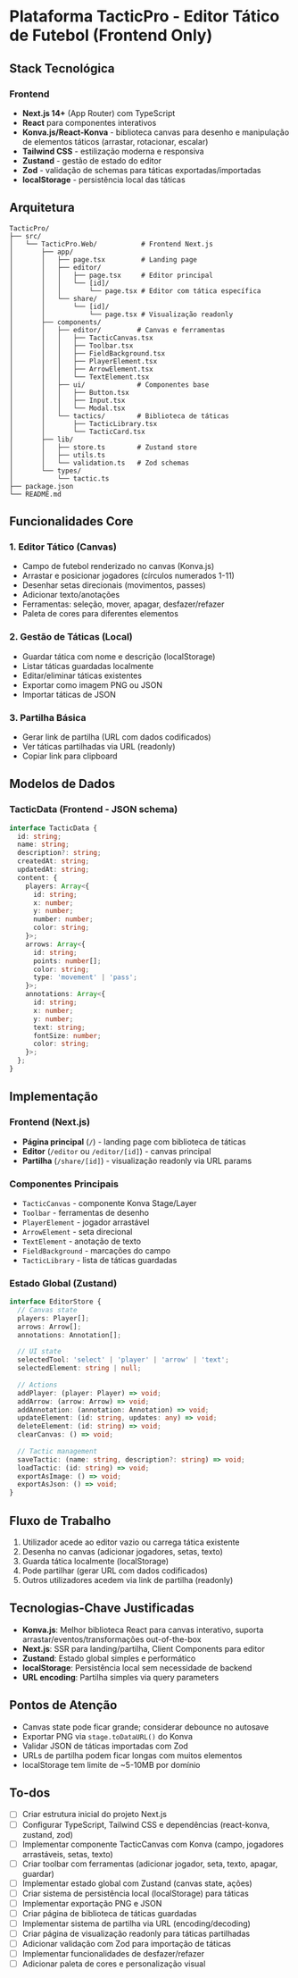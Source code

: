 # Plataforma TacticPro - Editor Tático de Futebol (Frontend Only)

## Stack Tecnológica

### Frontend

- **Next.js 14+** (App Router) com TypeScript
- **React** para componentes interativos
- **Konva.js/React-Konva** - biblioteca canvas para desenho e manipulação de elementos táticos (arrastar, rotacionar, escalar)
- **Tailwind CSS** - estilização moderna e responsiva
- **Zustand** - gestão de estado do editor
- **Zod** - validação de schemas para táticas exportadas/importadas
- **localStorage** - persistência local das táticas

## Arquitetura

```
TacticPro/
├── src/
│   └── TacticPro.Web/           # Frontend Next.js
│       ├── app/
│       │   ├── page.tsx         # Landing page
│       │   ├── editor/
│       │   │   ├── page.tsx     # Editor principal
│       │   │   └── [id]/
│       │   │       └── page.tsx # Editor com tática específica
│       │   └── share/
│       │       └── [id]/
│       │           └── page.tsx # Visualização readonly
│       ├── components/
│       │   ├── editor/         # Canvas e ferramentas
│       │   │   ├── TacticCanvas.tsx
│       │   │   ├── Toolbar.tsx
│       │   │   ├── FieldBackground.tsx
│       │   │   ├── PlayerElement.tsx
│       │   │   ├── ArrowElement.tsx
│       │   │   └── TextElement.tsx
│       │   ├── ui/             # Componentes base
│       │   │   ├── Button.tsx
│       │   │   ├── Input.tsx
│       │   │   └── Modal.tsx
│       │   └── tactics/        # Biblioteca de táticas
│       │       ├── TacticLibrary.tsx
│       │       └── TacticCard.tsx
│       ├── lib/
│       │   ├── store.ts        # Zustand store
│       │   ├── utils.ts
│       │   └── validation.ts   # Zod schemas
│       └── types/
│           └── tactic.ts
├── package.json
└── README.md
```

## Funcionalidades Core

### 1. Editor Tático (Canvas)

- Campo de futebol renderizado no canvas (Konva.js)
- Arrastar e posicionar jogadores (círculos numerados 1-11)
- Desenhar setas direcionais (movimentos, passes)
- Adicionar texto/anotações
- Ferramentas: seleção, mover, apagar, desfazer/refazer
- Paleta de cores para diferentes elementos

### 2. Gestão de Táticas (Local)

- Guardar tática com nome e descrição (localStorage)
- Listar táticas guardadas localmente
- Editar/eliminar táticas existentes
- Exportar como imagem PNG ou JSON
- Importar táticas de JSON

### 3. Partilha Básica

- Gerar link de partilha (URL com dados codificados)
- Ver táticas partilhadas via URL (readonly)
- Copiar link para clipboard

## Modelos de Dados

### TacticData (Frontend - JSON schema)

```typescript
interface TacticData {
  id: string;
  name: string;
  description?: string;
  createdAt: string;
  updatedAt: string;
  content: {
    players: Array<{
      id: string;
      x: number;
      y: number;
      number: number;
      color: string;
    }>;
    arrows: Array<{
      id: string;
      points: number[];
      color: string;
      type: 'movement' | 'pass';
    }>;
    annotations: Array<{
      id: string;
      x: number;
      y: number;
      text: string;
      fontSize: number;
      color: string;
    }>;
  };
}
```

## Implementação

### Frontend (Next.js)

- **Página principal** (`/`) - landing page com biblioteca de táticas
- **Editor** (`/editor` ou `/editor/[id]`) - canvas principal
- **Partilha** (`/share/[id]`) - visualização readonly via URL params

### Componentes Principais

- `TacticCanvas` - componente Konva Stage/Layer
- `Toolbar` - ferramentas de desenho
- `PlayerElement` - jogador arrastável
- `ArrowElement` - seta direcional
- `TextElement` - anotação de texto
- `FieldBackground` - marcações do campo
- `TacticLibrary` - lista de táticas guardadas

### Estado Global (Zustand)

```typescript
interface EditorStore {
  // Canvas state
  players: Player[];
  arrows: Arrow[];
  annotations: Annotation[];
  
  // UI state
  selectedTool: 'select' | 'player' | 'arrow' | 'text';
  selectedElement: string | null;
  
  // Actions
  addPlayer: (player: Player) => void;
  addArrow: (arrow: Arrow) => void;
  addAnnotation: (annotation: Annotation) => void;
  updateElement: (id: string, updates: any) => void;
  deleteElement: (id: string) => void;
  clearCanvas: () => void;
  
  // Tactic management
  saveTactic: (name: string, description?: string) => void;
  loadTactic: (id: string) => void;
  exportAsImage: () => void;
  exportAsJson: () => void;
}
```

## Fluxo de Trabalho

1. Utilizador acede ao editor vazio ou carrega tática existente
2. Desenha no canvas (adicionar jogadores, setas, texto)
3. Guarda tática localmente (localStorage)
4. Pode partilhar (gerar URL com dados codificados)
5. Outros utilizadores acedem via link de partilha (readonly)

## Tecnologias-Chave Justificadas

- **Konva.js**: Melhor biblioteca React para canvas interativo, suporta arrastar/eventos/transformações out-of-the-box
- **Next.js**: SSR para landing/partilha, Client Components para editor
- **Zustand**: Estado global simples e performático
- **localStorage**: Persistência local sem necessidade de backend
- **URL encoding**: Partilha simples via query parameters

## Pontos de Atenção

- Canvas state pode ficar grande; considerar debounce no autosave
- Exportar PNG via `stage.toDataURL()` do Konva
- Validar JSON de táticas importadas com Zod
- URLs de partilha podem ficar longas com muitos elementos
- localStorage tem limite de ~5-10MB por domínio

## To-dos

- [ ] Criar estrutura inicial do projeto Next.js
- [ ] Configurar TypeScript, Tailwind CSS e dependências (react-konva, zustand, zod)
- [ ] Implementar componente TacticCanvas com Konva (campo, jogadores arrastáveis, setas, texto)
- [ ] Criar toolbar com ferramentas (adicionar jogador, seta, texto, apagar, guardar)
- [ ] Implementar estado global com Zustand (canvas state, ações)
- [ ] Criar sistema de persistência local (localStorage) para táticas
- [ ] Implementar exportação PNG e JSON
- [ ] Criar página de biblioteca de táticas guardadas
- [ ] Implementar sistema de partilha via URL (encoding/decoding)
- [ ] Criar página de visualização readonly para táticas partilhadas
- [ ] Adicionar validação com Zod para importação de táticas
- [ ] Implementar funcionalidades de desfazer/refazer
- [ ] Adicionar paleta de cores e personalização visual
